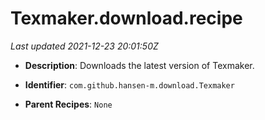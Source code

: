 # Texmaker.download.recipe

_Last updated 2021-12-23 20:01:50Z_

- **Description**: Downloads the latest version of Texmaker.

- **Identifier**: `com.github.hansen-m.download.Texmaker`

- **Parent Recipes**: `None`
